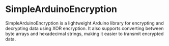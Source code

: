 # SimpleArduinoEncryption
SimpleArduinoEncryption is a lightweight Arduino library for encrypting and decrypting data using XOR encryption. It also supports converting between byte arrays and hexadecimal strings, making it easier to transmit encrypted data.
